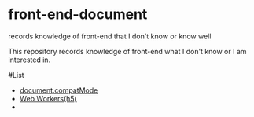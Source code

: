 # front-end-document
records knowledge of front-end that I don't know or know well 

This repository records knowledge of front-end what I don't know or I am interested in.

#List
- [document.compatMode](https://github.com/shixiaomiaomiao/front-end-document/blob/master/document-compatMode.md)
- [Web Workers(h5)](https://github.com/shixiaomiaomiao/front-end-document/blob/master/H5%20-%20Web%20Workers.md)
- 

